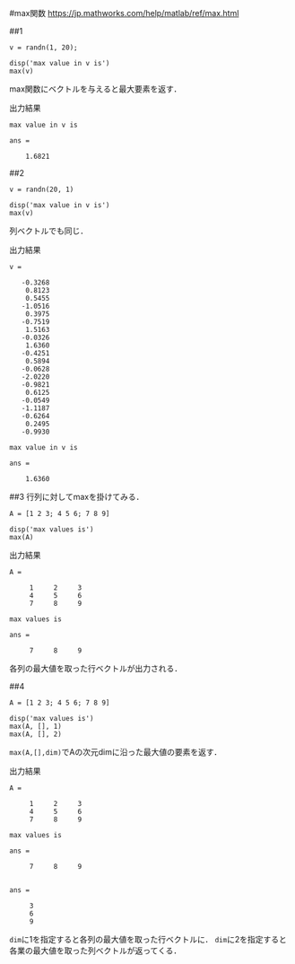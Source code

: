 #max関数
https://jp.mathworks.com/help/matlab/ref/max.html

##1

    v = randn(1, 20);

    disp('max value in v is')
    max(v)

max関数にベクトルを与えると最大要素を返す．

出力結果

    max value in v is

    ans =

        1.6821

##2

    v = randn(20, 1)

    disp('max value in v is')
    max(v)

列ベクトルでも同じ．

出力結果

    v =

       -0.3268
        0.8123
        0.5455
       -1.0516
        0.3975
       -0.7519
        1.5163
       -0.0326
        1.6360
       -0.4251
        0.5894
       -0.0628
       -2.0220
       -0.9821
        0.6125
       -0.0549
       -1.1187
       -0.6264
        0.2495
       -0.9930

    max value in v is

    ans =

        1.6360

##3
行列に対してmaxを掛けてみる．

    A = [1 2 3; 4 5 6; 7 8 9]

    disp('max values is')
    max(A)

出力結果

    A =

         1     2     3
         4     5     6
         7     8     9

    max values is

    ans =

         7     8     9

各列の最大値を取った行ベクトルが出力される．

##4

    A = [1 2 3; 4 5 6; 7 8 9]

    disp('max values is')
    max(A, [], 1)
    max(A, [], 2)

`max(A,[],dim)`でAの次元dimに沿った最大値の要素を返す．

出力結果

    A =

         1     2     3
         4     5     6
         7     8     9

    max values is

    ans =

         7     8     9


    ans =

         3
         6
         9

`dim`に1を指定すると各列の最大値を取った行ベクトルに．
`dim`に2を指定すると各業の最大値を取った列ベクトルが返ってくる．

